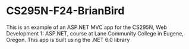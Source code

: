 # CS295N-F24-BrianBird
This is an example of an ASP.NET MVC app for the CS295N, Web Development 1: ASP.NET, course at Lane Community College in Eugene, Oregon.
This app is built using the .NET 6.0 library
